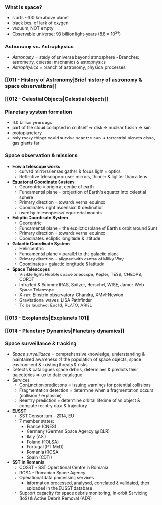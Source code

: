 ### What is space?
- starts ~100 km above planet
- black bcs. of lack of oxygen
- vacuum, NOT empty
- Observable universe: 93 billion light-years ($8.8 \times 10^{26}$)

### Astronomy vs. Astrophysics
- *Astronomy* = study of universe beyond atmosphere
		- Branches: astrometry, celestial mechanics & astrophysics
- *Astrophysics* = branch of astronomy, physical processes

### [[011 - History of Astronomy|Brief history of astronomy & space observations]]

### [[012 - Celestial Objects|Celestial objects]]

### Planetary system formation
- 4.6 billion years ago
- part of the cloud collapsed in on itself => disk => nuclear fusion => sun
- protoplanetary
- only rocky things could survive near the sun => terrestrial planets close, gas giants far

### Space observation & missions
- **How a telescope works**
	- curved mirrors/lenses gather & focus light = optics
	- Reflective telescope = uses mirrors, thinner & lighter than a lens
- **Equatorial Coordinate System**
	- Geocentric = origin at centre of earth
	- Fundamental plane = projection of Earth's equator into celestial sphere
	- Primary direction = towards vernal equinox
	- Coordinates: right ascension & declination
	- used by telescopes w/ equatorial mounts
- **Ecliptic Coordinate System**
	- Geocentric
	- Fundamental plane = the ecplictic (plane of Earth's orbit around Sun)
	- Primary direction = towards vernal equinox
	- Coordinates: ecliptic longitude & latitude
- **Galactic Coordinate System**
	- Heliocentric
	- Fundamental plane = parallel to the galactic plane
	- Primary direction = aligned with centre of Milky Way
	- Coordinates = galactic longitude & latitude
- **Space Telescopes**
	- Visible light: Hubble space telescope, Kepler, TESS, CHEOPS, COROT
	- InfraRed & Submm: IRAS, Spitzer, Herschel, WISE, James Web Space Telescope
	- X-ray: Einstein observatory, Chandra, XMM-Newton
	- Gravitational waves: LISA Pathfinder
	- To be lauched: Euclid, PLATO, ARIEL

### [[013 - Exoplanets|Exoplanets 101]]

### [[014 - Planetary Dynamics|Planetary dynamics]]

### Space surveillance & tracking
- *Space surveillance* = comprehensive knowledge, understanding & maintained awareness of the population of space objects, space environment & existing threats & risks
- Detects & catalogues space debris, determines & predicts their trajectories => up to date catalogue
- Services:
	- Conjunction predictions = issuing warnings for potential collisions
	- Fragmentation detection = determine when a fragmentation occurs (collision / explosion)
	- Reentry prediction = determine orbital lifetime of an object & compute reentry data & trajectory
- **EUSST**
	- SST Consortium - 2014, EU
	- 7 member states:
		- France (CNES)
		- Germany (German Space Agency @ DLR)
		- Italy (ASI)
		- Poland (POLSA)
		- Portugal (PT MoD)
		- Romania (ROSA)
		- Spain (CDTI)
- **SST in Romania**
	- COSST - SST Operational Centre in Romania
	- ROSA - Romanian Space Agency
	- Operational data processing services
		- information processed, analysed, correlated & validated, then uploaded in the EUSST database
	- Support capacity for space debris monitoring, In-orbit Servicing (IoS) & Active Debris Removal (ADR)
